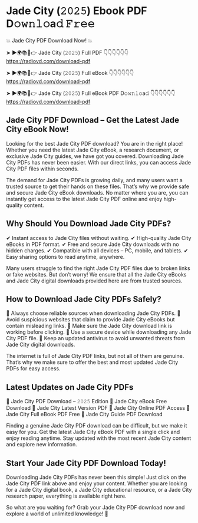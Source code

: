 # Jade City (𝟸𝟶𝟸𝟻) Ebook PDF D𝚘𝚠𝚗𝚕𝚘a𝚍 𝙵𝚛𝚎𝚎

💥 Jade City PDF Download Now! 💥

➤ ►🌍📚📱👉 Jade City (𝟸𝟶𝟸𝟻) F𝚞ll PDF 👇👇👇👇👇👇
https://radiovd.com/download-pdf

➤ ►🌍📚📱👉 Jade City (𝟸𝟶𝟸𝟻) F𝚞ll eBook 👇👇👇👇👇👇
https://radiovd.com/download-pdf

➤ ►🌍📚📱👉 Jade City (𝟸𝟶𝟸𝟻) F𝚞ll eBook PDF D𝚘𝚠𝚗𝚕𝚘a𝚍 👇👇👇👇👇👇
https://radiovd.com/download-pdf

## Jade City PDF Download – Get the Latest Jade City eBook Now!

Looking for the best Jade City PDF download? You are in the right place! Whether you need the latest Jade City eBook, a research document, or exclusive Jade City guides, we have got you covered. Downloading Jade City PDFs has never been easier. With our direct links, you can access Jade City PDF files within seconds.

The demand for Jade City PDFs is growing daily, and many users want a trusted source to get their hands on these files. That’s why we provide safe and secure Jade City eBook downloads. No matter where you are, you can instantly get access to the latest Jade City PDF online and enjoy high-quality content.

## Why Should You Download Jade City PDFs?

✔ Instant access to Jade City files without waiting.
✔ High-quality Jade City eBooks in PDF format.
✔ Free and secure Jade City downloads with no hidden charges.
✔ Compatible with all devices – PC, mobile, and tablets.
✔ Easy sharing options to read anytime, anywhere.

Many users struggle to find the right Jade City PDF files due to broken links or fake websites. But don’t worry! We ensure that all the Jade City eBooks and Jade City digital downloads provided here are from trusted sources.

## How to Download Jade City PDFs Safely?

📌 Always choose reliable sources when downloading Jade City PDFs.
📌 Avoid suspicious websites that claim to provide Jade City eBooks but contain misleading links.
📌 Make sure the Jade City download link is working before clicking.
📌 Use a secure device while downloading any Jade City PDF file.
📌 Keep an updated antivirus to avoid unwanted threats from Jade City digital downloads.

The internet is full of Jade City PDF links, but not all of them are genuine. That’s why we make sure to offer the best and most updated Jade City PDFs for easy access.

## Latest Updates on Jade City PDFs

🔹 Jade City PDF Download – 𝟸𝟶𝟸𝟻 Edition
🔹 Jade City eBook Free Download
🔹 Jade City Latest Version PDF
🔹 Jade City Online PDF Access
🔹 Jade City Full eBook PDF Free
🔹 Jade City Guide PDF Download

Finding a genuine Jade City PDF download can be difficult, but we make it easy for you. Get the latest Jade City eBook PDF with a single click and enjoy reading anytime. Stay updated with the most recent Jade City content and explore new information.

## Start Your Jade City PDF Download Today!

Downloading Jade City PDFs has never been this simple! Just click on the Jade City PDF link above and enjoy your content. Whether you are looking for a Jade City digital book, a Jade City educational resource, or a Jade City research paper, everything is available right here.

So what are you waiting for? Grab your Jade City PDF download now and explore a world of unlimited knowledge! 🚀